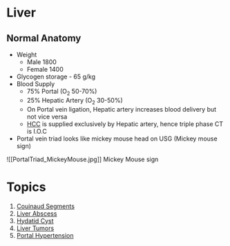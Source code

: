 # Liver
## Normal Anatomy

- Weight
	- Male 1800
	- Female 1400
- Glycogen storage - 65 g/kg
- Blood Supply
	- 75% Portal (O<sub>2</sub> 50-70%)
	- 25% Hepatic Artery (O<sub>2</sub> 30-50%)
	- On Portal vein ligation, Hepatic artery increases blood delivery but not vice versa
	- [HCC](HCC.md) is supplied exclusively by Hepatic artery, hence triple phase CT is I.O.C
- Portal vein triad looks like mickey mouse head on USG (Mickey mouse sign)

![[PortalTriad_MickeyMouse.jpg]] Mickey Mouse sign

# Topics

1. [Couinaud Segments](CouinaudSegments.md)
2. [Liver Abscess](LiverAbscess.md)
3. [Hydatid Cyst](HydatidCyst.md)
4. [Liver Tumors](LiverTumors.md)
5. [Portal Hypertension](PortalHypertension.md)

